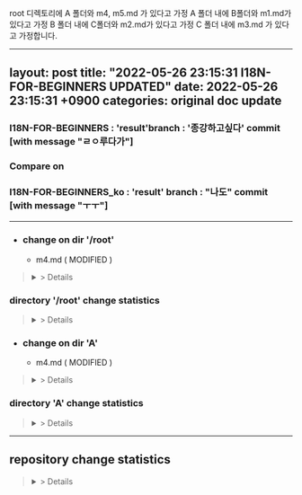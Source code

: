 root 디렉토리에 A 폴더와 m4, m5.md 가 있다고 가정
A 폴더 내에 B폴더와 m1.md가 있다고 가정
B 폴더 내에 C폴더와 m2.md가 있다고 가정
C 폴더 내에 m3.md 가 있다고 가정합니다.



---
layout: post
title:  "2022-05-26 23:15:31 I18N-FOR-BEGINNERS UPDATED"
date:   2022-05-26 23:15:31 +0900
categories: original doc update
---

### I18N-FOR-BEGINNERS : 'result'branch : '종강하고싶다' commit [with message "ㄹㅇ루다가"]
### Compare on 
### I18N-FOR-BEGINNERS_ko : 'result' branch : "나도" commit [with message "ㅜㅜ"]
---
* ### change on dir '/root'

  - m4.md ( MODIFIED )
><details> <summary> > Details </summary> <div markdown="1">
>
>committed change on /m4.md
>
><span style="color:#808080">| line 12 - </span>
>  
><span style="color:#008000">| line 12 This sentence added </span>
>  
>
>| line 15 Thie sentence will be modified
>  
>| line 15 Hello world!
>  
>  
>##### With file 'm4.md'
>  
>  
>30 words added. 12 words deleted. Total 3000 word.
>  
>m3.md in 'I18N-FOR-BEGINNERS_ko' repo ( had been updated on 2022-05-20 ) has 2900 word.
>  
>Approximately 100 words need to be translated.
>  
>##### Translation rate 96.5% ( 2900 / 3000 words )
>
></div>
></details>

### directory '/root' change statistics
><details> <summary> > Details 
></summary> <div markdown="1"
>
>### With directory '/root'
>  
>  
>/m4.md : 30 words added. 30 words deleted. 
>대충 리스트 업
>/m444.md : 30 words added. 29 words deleted. 
>as result, 150 words added. 100 words deleted.
>
>/root in 'I18N-FOR-BEGINNERS' has 6000 word.
>/root in 'I18N-FOR-BEGINNERS_ko' repo ( had been updated on 2022-05-20 ) has 5900 word.
>  
>Approximately 100 words need to be translated.
>  
>##### Translation rate 98.5% ( 5900 / 6000 words )
></div>
></details>




* ### change on dir 'A'

  - m4.md ( MODIFIED )
><details> <summary> > Details </summary> <div markdown="1">
>
>committed change on /sampel/docs/A/m3.md
>
><span style="color:#808080">| line 12 - </span>
>  
><span style="color:#008000">| line 12 This sentence2 added </span>
>  
>
>| line 15 Thie sentence2 will be modified
>  
>| line 15 Hello world!
>  
>  
>##### With file 'm4.md'
>  
>  
>30 words added. 12 words deleted. Total 3000 word.
>  
>m3.md in 'I18N-FOR-BEGINNERS_ko' repo ( had been updated on 2022-05-20 ) has 2900 word.
>  
>Approximately 100 words need to be translated.
>  
>##### Translation rate 96.5% ( 2900 / 3000 words )
>
></div>
></details>

### directory 'A' change statistics
><details> <summary> > Details 
></summary> <div markdown="1"
>
>### With directory 'A'
>  
>/A/m1.md : 30 words added. 30 words deleted. 
>/A/B/m2.md : 30 words added. 29 words deleted. 
>/A/B/C/m3.md : 30 words added. 28 words deleted.
>
>as result, 150 words added. 100 words deleted.
>
>/A in 'I18N-FOR-BEGINNERS' has 6000 word.
>/A in 'I18N-FOR-BEGINNERS_ko' repo ( had been updated on 2022-05-20 ) has 5900 word.
>  
>Approximately 100 words need to be translated.
>  
>##### Translation rate 98.5% ( 5900 / 6000 words )
></div>
></details>


---
## repository change statistics
><details> <summary> > Details 
></summary> <div markdown="1"
>
>### With repo 'I18N-FOR-BEGINNERS'
>  
>  
>3000 words added. 1200 words deleted. Total 60000 word.
>  
>/root in 'I18N-FOR-BEGINNERS_ko' repo ( had been updated on 2022-05-20 ) has 59000 word.
>  
>Approximately 1000 words need to be translated.
>  
>##### Translation rate 98.5% ( 59000 / 60000 words )
></div>
></details>

